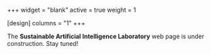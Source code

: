 +++
widget = "blank"
active = true
weight = 1

[design]
  columns = "1"
+++

The **Sustainable Artificial Intelligence Laboratory** web page is under construction. Stay tuned!
